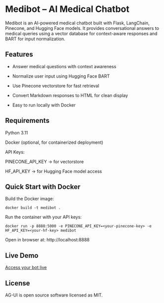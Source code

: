 # Medibot – AI Medical Chatbot

Medibot is an AI-powered medical chatbot built with Flask, LangChain, Pinecone, and Hugging Face models. It provides conversational answers to medical queries using a vector database for context-aware responses and BART for input normalization.

## Features

- Answer medical questions with context awareness

- Normalize user input using Hugging Face BART

- Use Pinecone vectorstore for fast retrieval

- Convert Markdown responses to HTML for clean display

- Easy to run locally with Docker

## Requirements

Python 3.11

Docker (optional, for containerized deployment)

API Keys:

PINECONE_API_KEY → for vectorstore

HF_API_KEY → for Hugging Face model access

## Quick Start with Docker

Build the Docker image:

`
docker build -t medibot .
`

Run the container with your API keys:

`
docker run -p 8888:5000 -e PINECONE_API_KEY=<your-pinecone-key> -e HF_API_KEY=<your-hf-key> medibot
`

Open in browser at: http://localhost:8888

## Live Demo

[Access your bot live](https://<your-render-url>.onrender.com)


## License

AG-UI is open source software licensed as MIT.
